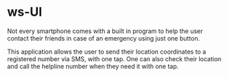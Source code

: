 # ws-UI

Not every smartphone comes with a built in program to help the user contact their friends in case of an emergency using just one button.

This application allows the user to send their location coordinates to a registered number via SMS, with one tap. One can also check their location and call the helpline number when they need it with one tap.
